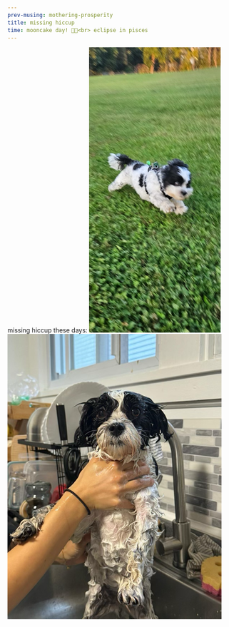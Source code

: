 ```yaml
--- 
prev-musing: mothering-prosperity
title: missing hiccup
time: mooncake day! 🥮🌝<br> eclipse in pisces
---
```

missing hiccup these days:
![](/assets/images/hiccup-running.png)  
![](/assets/images/hiccup-bath.png)  